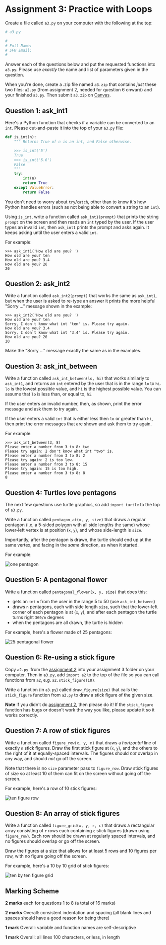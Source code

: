 # Assignment 3: Practice with Loops

Create a file called `a3.py` on your computer with the following at the top:

```python
# a3.py

#
# Full Name:
# SFU Email:
#
```

Answer each of the questions below and put the requested functions into
`a3.py`. Please use *exactly* the name and list of parameters given in the
question.

When you're done, create a .zip file named `a3.zip` that contains *just* these
two files: `a2.py` (from assignment 2, needed for question 6 onward) and your
finished `a3.py`. Then submit `a3.zip` on
[Canvas](https://canvas.sfu.ca/courses/73212).


## Question 1: ask_int1

Here's a Python function that checks if a variable can be converted to an
`int`. Please cut-and-paste it into the top of your `a3.py` file:

```python
def is_int(n):
    """ Returns True of n is an int, and False otherwise.

    >>> is_int('5')
    True
    >>> is_int('5.6')
    False
    """
    try:
        int(n)
        return True
    except ValueError:
        return False
```

You don't need to worry about `try`/`catch`, other than to know it's how
Python handles errors (such as not being able to convert a string to an
`int`).

Using `is_int`, write a function called `ask_int1(prompt)` that prints the
string `prompt` on the screen and then reads an `int` typed by the user. If
the user types an invalid `int`, then `ask_int1` prints the prompt and asks
again. It keeps asking until the user enters a valid `int`.

For example:

```
>>> ask_int1('How old are you? ')
How old are you? ten
How old are you? 3.4
How old are you? 20
20
```


## Question 2: ask_int2

Write a function called `ask_int2(prompt)` that works the same as `ask_int1`,
but when the user is asked to re-type an answer it prints the more helpful
"Sorry ..." message shown in the example:

```
>>> ask_int2('How old are you? ')
How old are you? ten
Sorry, I don't know what int "ten" is. Please try again.
How old are you? 3.4
Sorry, I don't know what int "3.4" is. Please try again.
How old are you? 20
20
```

Make the "Sorry ..." message exactly the same as in the examples.


## Question 3: ask_int_between

Write a function called `ask_int_between(lo, hi)` that works similarly to
`ask_int1`, and returns an `int` entered by the user that is in the range `lo`
to `hi`. `lo` is the lowest possible value, and `hi` is the highest possible
value. You can assume that `lo` is less than, or equal to, `hi`.

If the user enters an invalid number, then, as shown, print the error message
and ask them to try again.

If the user enters a valid `int` that is either less then `lo` or greater than
`hi`, then print the error messages that are shown and ask them to try again.

For example:

```
>>> ask_int_between(3, 8)
Please enter a number from 3 to 8: two
Please try again: I don't know what int "two" is.
Please enter a number from 3 to 8: 2
Please try again: 2 is too low.
Please enter a number from 3 to 8: 15
Please try again: 15 is too high.
Please enter a number from 3 to 8: 8
8
```

## Question 4: Turtles love pentagons

The next few questions use turtle graphics, so add `import turtle` to the top
of `a3.py`.

Write a function called `pentagon_at(x, y, size)` that draws a regular
pentagon (i,e, a 5-sided polygon with all side lengths the same) whose
lower-left vertex is at position (`x`, `y`), and whose side-length is `size`.

Importantly, after the pentagon is drawn, the turtle should end up at the same
vertex, and facing in the *same* direction, as when it started.

For example:

![one pentagon](one_pentagon.gif)


## Question 5: A pentagonal flower

Write a function called `pentagonal_flower(x, y, size)` that does this:

- gets an `int` `n` from the user in the range 5 to 50 (use `ask_int_between`)
- draws `n` pentagons, each with side length `size`, such that the lower-left
  corner of each pentagon is at (`x`, `y`), and after each pentagon the turtle
  turns right `360/n` degrees
- when the pentagons are all drawn, the turtle is hidden

For example, here's a flower made of 25 pentagons:

![25 pentagonal flower](pentagonal_flower_25.gif)


## Question 6: Re-using a stick figure

Copy `a2.py `from the [assignment 2](../a2/a2.md) into your assignment 3
folder on your computer. Then in `a3.py`, add `import a2` to the top of the
file so you can call functions from `a2`, e.g. `a2.stick_figure(10)`.

Write a function (in `a3.py`) called `draw_figure(size)` that calls the
`stick_figure` function from `a2.py` to draw a stick figure of the given size.

**Note** If you didn't do [assignment 2](../a2/a2.md), then please do it! If
the `stick_figure` function has bugs or doesn't work the way you like, please
update it so it works correctly.


## Question 7: A row of stick figures

Write a function called `figure_row(x, y, n)` that draws a *horizontal* line
of exactly `n` stick figures. Draw the first stick figure at (`x`, `y`), and
the others to the right of it at equally-spaced intervals. The figures should
*not* overlap in any way, and should *not* go off the screen.

Note that there is no `size` parameter pass to `figure_row`. Draw stick
figures of size so at least 10 of them can fit on the screen without going off
the screen.

For example, here's a row of 10 stick figures:

![ten figure row](ten_figure_row.png)


## Question 8: An array of stick figures

Write a function called `figure_grid(x, y, r, c)` that draws a rectangular
array consisting of `r` rows each containing `c` stick figures (drawn using
`figure_row`). Each row should be drawn at regularly spaced intervals, and no
figures should overlap or go off the screen.

Draw the figures at a size that allows for at least 5 rows and 10 figures per
row, with no figure going off the screen.

For example, here's a 10 by 10 grid of stick figures:

![ten by ten figure grid](ten_by_ten_figure_grid.png)


## Marking Scheme

**2 marks** each for questions 1 to 8 (a total of 16 marks)

**2 marks** Overall: consistent indentation and spacing (all blank lines and
spaces should have a good reason for being there)

**1 mark** Overall: variable and function names are self-descriptive

**1 mark** Overall: all lines 100 characters, or less, in length
